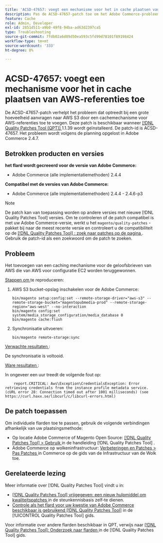```yaml
---
title: 'ACSD-47657: voegt een mechanisme voor het in cache plaatsen van AWS-referenties toe'
description: Pas de ACSD-47657-patch toe om het Adobe Commerce-probleem op te lossen dat optreedt bij een grote hoeveelheid aanvragen naar AWS S3 door een cachemechanisme voor AWS-referenties toe te voegen.
feature: Cache
role: Admin, Developer
exl-id: 2851d511-a9b0-49f8-94ba-ad63d2397ca5
type: Troubleshooting
source-git-commit: 7fdb02a6d89d50ea593c5fd99d78101f89198424
workflow-type: tm+mt
source-wordcount: '333'
ht-degree: 0%

---
```


# ACSD-47657: voegt een mechanisme voor het in cache plaatsen van AWS-referenties toe

De ACSD-47657-patch verhelpt het probleem dat optreedt bij een grote hoeveelheid aanvragen naar AWS S3 door een cachemechanisme voor AWS-referenties toe te voegen. Deze patch is beschikbaar wanneer [[!DNL Quality Patches Tool (QPT)] ](https://experienceleague.adobe.com/en/docs/commerce-operations/tools/quality-patches-tool/quality-patches-tool-to-self-serve-quality-patches) 1.1.39 wordt geïnstalleerd. De patch-id is ACSD-47657. Het probleem wordt volgens de planning opgelost in Adobe Commerce 2.4.7.

## Betrokken producten en versies

**het flard wordt gecreeerd voor de versie van Adobe Commerce:**

* Adobe Commerce (alle implementatiemethoden) 2.4.4

**Compatibel met de versies van Adobe Commerce:**

* Adobe Commerce (alle implementatiemethoden) 2.4.4 - 2.4.6-p3

>[!NOTE]
>
>De patch kan van toepassing worden op andere versies met nieuwe [!DNL Quality Patches Tool] versies. Om te controleren of de patch compatibel is met uw Adobe Commerce-versie, werkt u het `magento/quality-patches` -pakket bij naar de meest recente versie en controleert u de compatibiliteit op de [[!DNL Quality Patches Tool] : zoek naar patches op de pagina ](https://experienceleague.adobe.com/tools/commerce-quality-patches/index.html) . Gebruik de patch-id als een zoekwoord om de patch te zoeken.

## Probleem

Het toevoegen van een caching mechanisme voor de geloofsbrieven van AWS die van AWS voor configuratie EC2 worden teruggewonnen.

<u> Stappen om </u> te reproduceren:

1. AWS S3 bucket-opslag inschakelen voor de Adobe Commerce:

   ```
   bin/magento setup:config:set --remote-storage-driver="aws-s3" --remote-storage-bucket="magentopubmedia-prod" --remote-storage-region="aws-west" --no-interaction
   bin/magento config:set 
   system/media_storage_configuration/media_database 0 
   bin/magento cache:flush
   ```

1. Synchronisatie uitvoeren:

   ```
   bin/magento remote-storage:sync
   ```

<u> Verwachte resultaten </u>:

De synchronisatie is voltooid.

<u> Ware resultaten </u>:

In ongeveer een uur treedt de volgende fout op:

```
    report.CRITICAL: Aws\Exception\CredentialsException: Error retrieving credentials from the instance profile metadata service. (cURL error 28: Connection timed out after 1001 milliseconds) (see https://curl.haxx.se/libcurl/c/libcurl-errors.html) 
```

## De patch toepassen

Om individuele flarden toe te passen, gebruik de volgende verbindingen afhankelijk van uw plaatsingsmethode:

* Op locatie Adobe Commerce of Magento Open Source: [[!DNL Quality Patches Tool] > Gebruik ](/help/tools/quality-patches-tool/usage.md) in de handleiding [!DNL Quality Patches Tool] .
* Adobe Commerce op wolkeninfrastructuur: [ Verbeteringen en Patches > Pas Patches ](https://experienceleague.adobe.com/docs/commerce-cloud-service/user-guide/develop/upgrade/apply-patches.html) in Commerce op de gids van de Infrastructuur van de Wolk toe.

## Gerelateerde lezing

Meer informatie over [!DNL Quality Patches Tool] vindt u in:

* [[!DNL Quality Patches Tool]  vrijgegeven: een nieuw hulpmiddel om kwaliteitspatches ](https://experienceleague.adobe.com/en/docs/commerce-operations/tools/quality-patches-tool/quality-patches-tool-to-self-serve-quality-patches) in de steunkennisbasis zelf-te dienen.
* [ Controle als het flard voor uw kwestie van Adobe Commerce beschikbaar is gebruikend  [!DNL Quality Patches Tool]](/help/tools/quality-patches-tool/patches-available-in-qpt/check-patch-for-magento-issue-with-magento-quality-patches.md) in de [!UICONTROL Quality Patches Tool] gids.


Voor informatie over andere flarden beschikbaar in QPT, verwijs naar [[!DNL Quality Patches Tool]: Onderzoek naar flarden ](https://experienceleague.adobe.com/tools/commerce-quality-patches/index.html) in de [!DNL Quality Patches Tool] gids.
